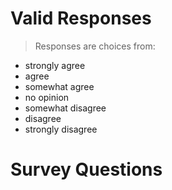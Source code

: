 # Valid Responses

>Responses are choices from:
+ strongly agree
+ agree
+ somewhat agree
+ no opinion
+ somewhat disagree
+ disagree
+ strongly disagree

# Survey Questions

